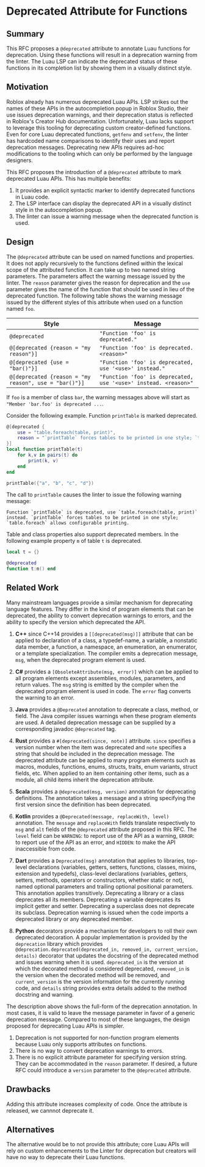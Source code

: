 # Deprecated Attribute for Functions

## Summary

This RFC proposes a `@deprecated` attribute to annotate Luau functions for deprecation. Using these functions will result in a deprecation warning from the linter. The Luau LSP can indicate the deprecated status of these functions in its completion list by showing them in a visually distinct style.

## Motivation

Roblox already has numerous deprecated Luau APIs. LSP strikes out the names of these APIs in the autocompletion popup in Roblox Studio, their use issues deprecation warnings, and their deprecation status is reflected in Roblox's Creator Hub documentation. Unfortunately, Luau lacks support to leverage this tooling for deprecating custom creator-defined functions. Even for core Luau deprecated functions, `getfenv` and `setfenv`, the linter has hardcoded name comparisons to identify their uses and report deprecation messages. Deprecating new APIs requires ad-hoc modifications to the tooling which can only be performed by the language designers.

This RFC proposes the introduction of a `@deprecated` attribute to mark deprecated Luau APIs. This has multiple benefits:
1. It provides an explicit syntactic marker to identify deprecated functions in Luau code.
2. The LSP interface can display the deprecated API in a visually distinct style in the autocompletion popup.
3. The linter can issue a warning message when the deprecated function is used.

## Design

The `@deprecated` attribute can be used on named functions and properties. It does not apply recursively to the functions defined within the lexical scope of the attributed function. It can take up to two named string parameters. The parameters affect the warning message issued by the linter. The `reason` parameter gives the reason for deprecation and the `use` parameter gives the name of the function that should be used in lieu of the deprecated function. The following table shows the warning message issued by the different styles of this attribute when used on a function named `foo`.

| Style                                                 | Message                                                                |
| ----------------------------------------------------- | -----------------------------------------------------------------------|
| `@deprecated`                                         | `"Function 'foo' is deprecated."`                                      |
| `@[deprecated {reason = "my reason"}]`                | `"Function 'foo' is deprecated. <reason>"`                             |
| `@[deprecated {use = "bar()"}]`                       | `"Function 'foo' is deprecated, use '<use>' instead."`                 |
| `@[deprecated {reason = "my reason", use = "bar()"}]` | `"Function 'foo' is deprecated, use '<use>' instead. <reason>"`        |

If `foo` is a member of class `bar`, the warning messages above will start as `"Member 'bar.foo' is deprecated ...`.

Consider the following example. Function `printTable` is marked deprecated.

```lua
@[deprecated {
    use = "table.foreach(table, print)", 
    reason = "`printTable` forces tables to be printed in one style; `table.foreach` allows configurable printing.",
}]
local function printTable(t)
    for k,v in pairs(t) do
        print(k, v)
    end
end

printTable({"a", "b", "c", "d"})
```

The call to `printTable` causes the linter to issue the following warning message:

```
Function `printTable` is deprecated, use `table.foreach(table, print)` instead. `printTable` forces tables to be printed in one style; `table.foreach` allows configurable printing.
```

Table and class properties also support deprecated members. In the following example property `m` of table `t` is deprecated.

```lua
local t = {}

@deprecated
function t:m() end
```

## Related Work

Many mainstream languages provide a similar mechanism for deprecating language features. They differ in the kind of program elements that can be deprecated, the ability to convert deprecation warnings to errors, and the ability to specify the version which deprecated the API. 

1. **C++** since C++14 provides a `[[deprecated(msg)]]` attribute that can be applied to declaration of a class, a typedef-name, a variable, a nonstatic data member, a function, a namespace, an enumeration, an enumerator, or a template specialization. The compiler emits a deprecation message, `msg`, when the deprecated program element is used.

2. **C#** provides a `[ObsoleteAttribute(msg, error)]` which can be applied to all program elements except assemblies, modules, parameters, and return values. The `msg` string is emitted by the compiler when the deprecated program element is used in code. The `error` flag converts the warning to an error.

3. **Java** provides a `@Deprecated` annotation to deprecate a class, method, or field. The Java compiler issues warnings when these program elements are used. A detailed deprecation message can be supplied by a corresponding javadoc `@deprecated` tag.

4. **Rust** provides a `#[deprecated(since, note)]` attribute. `since` specifies a version number when the item was deprecated and `note` specifies a string that should be included in the deprecation message. The deprecated attribute can be applied to many program elements such as macros, modules, functions, enums, structs, traits, enum variants, struct fields, etc. When applied to an item containing other items, such as a module, all child items inherit the deprecation attribute.

5. **Scala** provides a `@deprecated(msg, version)` annotation for deprecating definitions. The annotation takes a message and a string specifying the first version since the definition has been deprecated.

6. **Kotlin** provides a `@Deprecated(message, replaceWith, level)` annotation. The `message` and `replaceWith` fields translate respectively to `msg` and `alt` fields of the `@deprecated` attribute proposed in this RFC. The `level` field can be `WARNING`: to report use of the API as a warning, `ERROR`: to report use of the API as an error, and `HIDDEN`: to make the API inaccessible from code.

7. **Dart** provides a `Deprecated(msg)` annotation that applies to libraries, top-level declarations (variables, getters, setters, functions, classes, mixins, extension and typedefs), class-level declarations (variables, getters, setters, methods, operators or constructors, whether static or not), named optional parameters and trailing optional positional parameters. This annotation applies transitively. Deprecating a library or a class deprecates all its members. Deprecating a variable deprecates its implicit getter and setter. Deprecating a superclass does not deprecate its subclass. Deprecation warning is issued when the code imports a deprecated library or any deprecated member.

8. **Python** decorators provide a mechanism for developers to roll their own deprecated decoration. A popular implementation is provided by the `deprecation` library which provides `@deprecation.deprecated(deprecated_in, removed_in, current_version, details)` decorator that updates the docstring of the deprecated method and issues warning when it is used. `deprecated_in` is the version at which the decorated method is considered deprecated, `removed_in` is the version when the decorated method will be removed, and `current_version` is the version information for the currently running code, and `details` string provides extra details added to the method docstring and warning.

The description above shows the full-form of the deprecation annotation. In most cases, it is valid to leave the message parameter in favor of a generic deprecation message. Compared to most of these languages, the design proposed for deprecating Luau APIs is simpler. 
1. Deprecation is not supported for non-function program elements because Luau only supports attributes on functions. 
2. There is no way to convert deprecation warnings to errors. 
3. There is no explicit attribute parameter for specifying version string. They can be accommodated in the `reason` parameter. If desired, a future RFC could introduce a `version` parameter to the `@deprecated` attribute.

## Drawbacks

Adding this attribute increases complexity of code. Once the attribute is released, we cannnot deprecate it.

## Alternatives

The alternative would be to not provide this attribute; core Luau APIs will rely on custom enhancements to the Linter for deprecation but creators will have no way to deprecate their Luau functions.